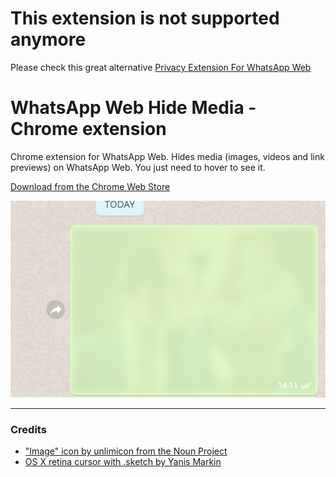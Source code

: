# This extension is not supported anymore
Please check this great alternative [Privacy Extension For WhatsApp Web](https://chrome.google.com/webstore/detail/privacy-extension-for-wha/jbojhlhhggfmmkpefknmbdhlaghehini)

# WhatsApp Web Hide Media - Chrome extension

Chrome extension for WhatsApp Web. Hides media (images, videos and link previews) on WhatsApp Web. You just need to hover to see it.

[Download from the Chrome Web Store](https://chrome.google.com/webstore/detail/whatsapp-web-hide-media/bgbojloafcikdnigcnhabhemplfhgejn)

![Screenshot](/normal.png?raw=true)

---

### Credits

- ["Image" icon by unlimicon from the Noun Project](https://thenounproject.com/unlimicon/collection/image/?oq=image&cidx=1&i=568299)
- [OS X retina cursor with .sketch by Yanis Markin](https://dribbble.com/shots/2240077-OS-X-retina-cursor-with-sketch)
